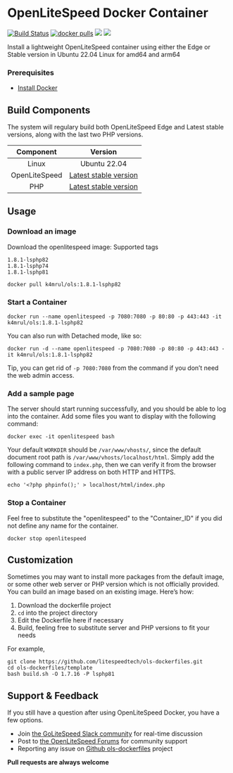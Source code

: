 # OpenLiteSpeed Docker Container
[![Build Status](https://github.com/litespeedtech/ols-dockerfiles/workflows/docker-build/badge.svg)](https://github.com/litespeedtech/ols-dockerfiles/actions/new)
[![docker pulls](https://img.shields.io/docker/pulls/litespeedtech/openlitespeed?style=flat&color=blue)](https://hub.docker.com/r/litespeedtech/openlitespeed)
[<img src="https://img.shields.io/badge/slack-LiteSpeed-blue.svg?logo=slack">](litespeedtech.com/slack) 
[<img src="https://img.shields.io/twitter/follow/litespeedtech.svg?label=Follow&style=social">](https://twitter.com/litespeedtech)

Install a lightweight OpenLiteSpeed container using either the Edge or Stable version in Ubuntu 22.04 Linux for amd64 and arm64

### Prerequisites
*  [Install Docker](https://www.docker.com/)

## Build Components
The system will regulary build both OpenLiteSpeed Edge and Latest stable versions, along with the last two PHP versions.

|Component|Version|
| :-------------: | :-------------: |
|Linux|Ubuntu 22.04|
|OpenLiteSpeed|[Latest stable version](https://openlitespeed.org/release-log/version-1-7-x)|
|PHP|[Latest stable version](http://rpms.litespeedtech.com/debian/)|

## Usage
### Download an image
Download the openlitespeed image:
Supported tags
```
1.8.1-lsphp82
1.8.1-lsphp74
1.8.1-lsphp81
```
```
docker pull k4mrul/ols:1.8.1-lsphp82
```
### Start a Container
```
docker run --name openlitespeed -p 7080:7080 -p 80:80 -p 443:443 -it k4mrul/ols:1.8.1-lsphp82
```
You can also run with Detached mode, like so:
```
docker run -d --name openlitespeed -p 7080:7080 -p 80:80 -p 443:443 -it k4mrul/ols:1.8.1-lsphp82
```
Tip, you can get rid of `-p 7080:7080` from the command if you don’t need the web admin access.  

### Add a sample page
The server should start running successfully, and you should be able to log into the container. Add some files you want to display with the following command:
```
docker exec -it openlitespeed bash
```
Your default `WORKDIR` should be `/var/www/vhosts/`, since the default document root path is `/var/www/vhosts/localhost/html`. Simply add the following command to `index.php`, then we can verify it from the browser with a public server IP address on both HTTP and HTTPS. 
```
echo '<?php phpinfo();' > localhost/html/index.php
```

### Stop a Container
Feel free to substitute the "openlitespeed" to the "Container_ID" if you did not define any name for the container.
```
docker stop openlitespeed
```

## Customization
Sometimes you may want to install more packages from the default image, or some other web server or PHP version which is not officially provided. You can build an image based on an existing image. Here’s how:
  1. Download the dockerfile project 
  2. `cd` into the project directory
  3. Edit the Dockerfile here if necessary
  4. Build, feeling free to substitute server and PHP versions to fit your needs 

For example,
```
git clone https://github.com/litespeedtech/ols-dockerfiles.git
cd ols-dockerfiles/template
bash build.sh -O 1.7.16 -P lsphp81
```

## Support & Feedback
If you still have a question after using OpenLiteSpeed Docker, you have a few options.
* Join [the GoLiteSpeed Slack community](https://litespeedtech.com/slack) for real-time discussion
* Post to [the OpenLiteSpeed Forums](https://forum.openlitespeed.org/) for community support
* Reporting any issue on [Github ols-dockerfiles](https://github.com/litespeedtech/ols-dockerfiles/issues) project

**Pull requests are always welcome** 